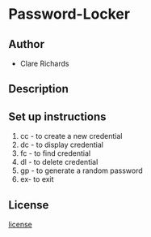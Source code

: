 # Password-Locker

## Author

* Clare Richards

## Description


## Set up instructions
 1. cc - to create a new credential
 2. dc - to display credential
 3. fc - to find credential
 4. dl - to delete credential
 5. gp - to generate a random password
 6. ex- to exit


## License
[license](./LICENSE)
